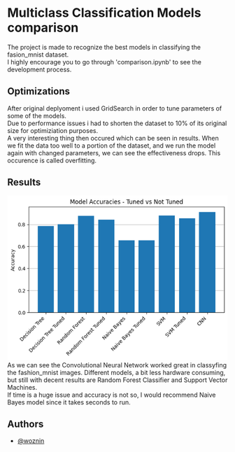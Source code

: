 
# Multiclass Classification Models comparison

The project is made to recognize the best models in classifying the fasion_mnist dataset.  
I highly encourage you to go through 'comparison.ipynb' to see the development process.


## Optimizations

After original deplyoment i used GridSearch in order to tune parameters of some of the models.  
Due to performance issues i had to shorten the dataset to 10% of its original size for optimiziation purposes.  
A very interesting thing then occured which can be seen in results. When we fit the data too well to a portion of the dataset, and we run the model again with changed parameters, we can see the effectiveness drops. This occurence is called overfitting.

## Results
![screenshot](Results.png)  
As we can see the Convolutional Neural Network worked great in classyfing the fashion_mnist images. Different models, a bit less hardware consuming, but still with decent results are Random Forest Classifier and Support Vector Machines.  
If time is a huge issue and accuracy is not so, I would recommend Naive Bayes model since it takes seconds to run.
## Authors

- [@woznin](https://www.github.com/woznin)

